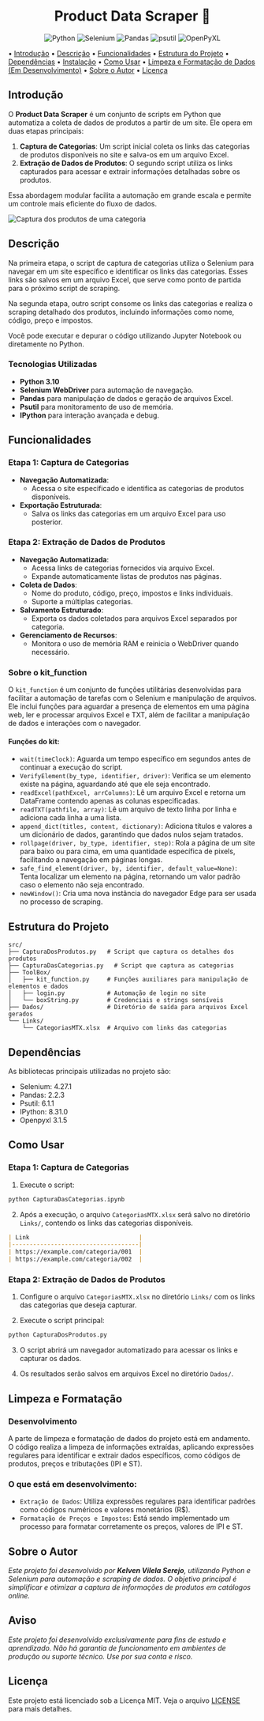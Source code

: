 <div align="center">
<h1 style="font-weight: bold;">Product Data Scraper 🚀</h1>

![Python](https://img.shields.io/badge/Python-3.10-blue?style=for-the-badge&logo=python)
![Selenium](https://img.shields.io/badge/Selenium-4.27.1-green?style=for-the-badge&logo=selenium)
![Pandas](https://img.shields.io/badge/Pandas-v2.2.3-yellow?style=for-the-badge&logo=pandas)
![psutil](https://img.shields.io/badge/Psutil-v6.1.1-orange?style=for-the-badge&logo=python)
![OpenPyXL](https://img.shields.io/badge/OpenPyXL-3.1.5-purple?style=for-the-badge&logo=python)

</div>

<p align="center">

  • [Introdução](#introdução) • [Descrição](#descrição) • [Funcionalidades](#funcionalidades) • [Estrutura do Projeto](#estrutura-do-projeto) • [Dependências](#dependências) • [Instalação](#instalação) • [Como Usar](#como-usar) • [Limpeza e Formatação de Dados (Em Desenvolvimento)](#Limpeza-e-Formatação) • [Sobre o Autor](#sobre-o-autor) • [Licença](#licença)

</p>

## Introdução

O **Product Data Scraper** é um conjunto de scripts em Python que automatiza a coleta de dados de produtos a partir de um site. Ele opera em duas etapas principais: 

1. **Captura de Categorias**: Um script inicial coleta os links das categorias de produtos disponíveis no site e salva-os em um arquivo Excel.
2. **Extração de Dados de Produtos**: O segundo script utiliza os links capturados para acessar e extrair informações detalhadas sobre os produtos.

Essa abordagem modular facilita a automação em grande escala e permite um controle mais eficiente do fluxo de dados.

![Captura dos produtos de uma categoria](<images/funcionamento.gif>)


## Descrição

Na primeira etapa, o script de captura de categorias utiliza o Selenium para navegar em um site específico e identificar os links das categorias. Esses links são salvos em um arquivo Excel, que serve como ponto de partida para o próximo script de scraping.

Na segunda etapa, outro script consome os links das categorias e realiza o scraping detalhado dos produtos, incluindo informações como nome, código, preço e impostos.

Você pode executar e depurar o código utilizando Jupyter Notebook ou diretamente no Python.

### Tecnologias Utilizadas

- **Python 3.10**
- **Selenium WebDriver** para automação de navegação.
- **Pandas** para manipulação de dados e geração de arquivos Excel.
- **Psutil** para monitoramento de uso de memória.
- **IPython** para interação avançada e debug.

## Funcionalidades

### Etapa 1: Captura de Categorias
- **Navegação Automatizada**:
  - Acessa o site especificado e identifica as categorias de produtos disponíveis.
- **Exportação Estruturada**:
  - Salva os links das categorias em um arquivo Excel para uso posterior.

### Etapa 2: Extração de Dados de Produtos
- **Navegação Automatizada**:
  - Acessa links de categorias fornecidos via arquivo Excel.
  - Expande automaticamente listas de produtos nas páginas.
- **Coleta de Dados**:
  - Nome do produto, código, preço, impostos e links individuais.
  - Suporte a múltiplas categorias.
- **Salvamento Estruturado**:
  - Exporta os dados coletados para arquivos Excel separados por categoria.
- **Gerenciamento de Recursos**:
  - Monitora o uso de memória RAM e reinicia o WebDriver quando necessário.

### Sobre o kit_function

O `kit_function` é um conjunto de funções utilitárias desenvolvidas para facilitar a automação de tarefas com o Selenium e manipulação de arquivos. Ele inclui funções para aguardar a presença de elementos em uma página web, ler e processar arquivos Excel e TXT, além de facilitar a manipulação de dados e interações com o navegador.

#### Funções do kit:

- `wait(timeClock)`: Aguarda um tempo específico em segundos antes de continuar a execução do script.
- `VerifyElement(by_type, identifier, driver)`: Verifica se um elemento existe na página, aguardando até que ele seja encontrado.
- `readExcel(pathExcel, arrColumns)`: Lê um arquivo Excel e retorna um DataFrame contendo apenas as colunas especificadas.
- `readTXT(pathfile, array)`: Lê um arquivo de texto linha por linha e adiciona cada linha a uma lista.
- `append_dict(titles, content, dictionary)`: Adiciona títulos e valores a um dicionário de dados, garantindo que dados nulos sejam tratados.
- `rollpage(driver, by_type, identifier, step)`: Rola a página de um site para baixo ou para cima, em uma quantidade específica de pixels, facilitando a navegação em páginas longas.
- `safe_find_element(driver, by, identifier, default_value=None)`: Tenta localizar um elemento na página, retornando um valor padrão caso o elemento não seja encontrado.
- `newWindow()`: Cria uma nova instância do navegador Edge para ser usada no processo de scraping.

## Estrutura do Projeto

```plaintext
src/
├── CapturaDosProdutos.py   # Script que captura os detalhes dos produtos
├── CapturaDasCategorias.py   # Script que captura as categorias
├── ToolBox/
│   ├── kit_function.py     # Funções auxiliares para manipulação de elementos e dados
│   ├── login.py            # Automação de login no site
│   └── boxString.py        # Credenciais e strings sensíveis
├── Dados/                  # Diretório de saída para arquivos Excel gerados
└── Links/
    └── CategoriasMTX.xlsx  # Arquivo com links das categorias
```

## Dependências
As bibliotecas principais utilizadas no projeto são:

- Selenium: 4.27.1
- Pandas: 2.2.3
- Psutil: 6.1.1
- IPython: 8.31.0
- Openpyxl 3.1.5

## Como Usar

### Etapa 1: Captura de Categorias

1. Execute o script:
```bash
python CapturaDasCategorias.ipynb
```

2. Após a execução, o arquivo `CategoriasMTX.xlsx` será salvo no diretório `Links/`, contendo os links das categorias disponíveis.

```markdown
| Link                               |
|------------------------------------|
| https://example.com/categoria/001  |
| https://example.com/categoria/002  |
```

### Etapa 2: Extração de Dados de Produtos

1. Configure o arquivo `CategoriasMTX.xlsx` no diretório `Links/` com os links das categorias que deseja capturar.

2. Execute o script principal:
```bash
python CapturaDosProdutos.py
```

3. O script abrirá um navegador automatizado para acessar os links e capturar os dados.

4. Os resultados serão salvos em arquivos Excel no diretório `Dados/`.

## Limpeza e Formatação
### Desenvolvimento

A parte de limpeza e formatação de dados do projeto está em andamento. O código realiza a limpeza de informações extraídas, aplicando expressões regulares para identificar e extrair dados específicos, como códigos de produtos, preços e tributações (IPI e ST).

### O que está em desenvolvimento:

- `Extração de Dados`: Utiliza expressões regulares para identificar padrões como códigos numéricos e valores monetários (R$).
- `Formatação de Preços e Impostos`: Está sendo implementado um processo para formatar corretamente os preços, valores de IPI e ST.

## Sobre o Autor

*Este projeto foi desenvolvido por **Kelven Vilela Serejo**, utilizando Python e Selenium para automação e scraping de dados. O objetivo principal é simplificar e otimizar a captura de informações de produtos em catálogos online.*

## Aviso

*Este projeto foi desenvolvido exclusivamente para fins de estudo e aprendizado. Não há garantia de funcionamento em ambientes de produção ou suporte técnico. Use por sua conta e risco.*

## Licença

Este projeto está licenciado sob a Licença MIT. Veja o arquivo [LICENSE](./LICENSE.md) para mais detalhes.